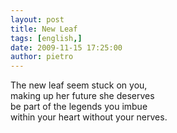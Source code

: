 ```yaml
---
layout: post
title: New Leaf
tags: [english,]
date: 2009-11-15 17:25:00
author: pietro
---
```

The new leaf seem stuck on you,<br/>making up her future she deserves<br/>be part of the legends you imbue<br/>within your heart without your nerves.
